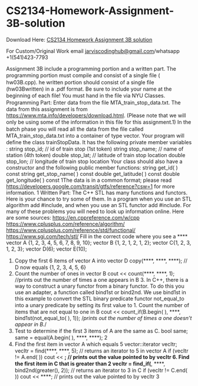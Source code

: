 # CS2134-Homework-Assignment-3B-solution

Download Here: [CS2134 Homework Assignment 3B solution](https://jarviscodinghub.com/assignment/cs2134-homework-assignment-3b-solution/)

For Custom/Original Work email jarviscodinghub@gmail.com/whatsapp +1(541)423-7793

Assignment 3B include a programming portion and a written part. The programming portion must compile and consist of a single ﬁle ( hw03B.cpp). he written portion should consist of a single ﬁle (hw03Bwritten) in a .pdf format. Be sure to include your name at the beginning of each ﬁle! You must hand in the ﬁle via NYU Classes.
Programming Part:
Enter data from the ﬁle MTA_train_stop_data.txt. The data from this assignment is from https://www.mta.info/developers/download.html. (Please note that we will only be using some of the information in this ﬁle for this assignment.1) In the batch phase you will read all the data from the ﬁle called MTA_train_stop_data.txt into a container of type vector. Your program will deﬁne the class trainStopData. It has the following private member variables :
string stop_id; // id of train stop (1st token) string stop_name; // name of station (4th token) double stop_lat; // latitude of train stop location double stop_lon; // longitude of train stop location
Your class should also have a constructor and the following public member functions:
string get_id( ) const string get_stop_name( ) const double get_latitude( ) const double get_longitude( ) const
1The data is in a common format; please read https://developers.google.com/transit/gtfs/reference?csw=1 for more information.
1
Written Part:
The C++ STL has many functions and functors. Here is your chance to try some of them. In a program when you use an STL algorithm add #include, and when you use an STL functor add #include. For many of these problems you will need to look up information online. Here are some sources: https://en.cppreference.com/w/cpp https://www.cplusplus.com/reference/algorithm/ https://www.cplusplus.com/reference/std/functional/ https://www.sgi.com/tech/stl/ Fill in the correct code where you see a ****
vector A {1, 2, 3, 4, 5, 6, 7, 8, 9, 10}; vector B {1, 2, 1, 2, 1, 2}; vector C{1, 2, 3, 1, 2, 3}; vector D(6); vector E(10);
1. Copy the ﬁrst 6 items of vector A into vector D
copy(****, ****, ****); // D now equals {1, 2, 3, 4, 5, 6}
2. Count the number of ones in vector B
cout << count(****, ****, 1); //prints out the number of times a one appears in B 3. In C++, there is a way to construct a unary functor from a binary functor. To do this you use an adapter, a function called bind1st or bind2nd. We use bind1st in this example to convert the STL binary predicate functor not_equal_to into a unary predicate by setting its ﬁrst value to 1. Count the number of items that are not equal to one in B cout << count_if(B.begin( ), ****, bind1st(not_equal_to( ), 1)); /*prints out the number of times a one doesn’t appear in B.*/
4. Test to determine if the ﬁrst 3 items of A are the same as C.
bool same; same = equal(A.begin( ), ****, ****);
2
5. Find the ﬁrst item in vector A which equals 5
vector::iterator vecItr; vecItr = find(****, ****, 5); // returns an iterator to 5 in vector A if (vecItr != A.end( )) cout << ****; // prints out the value pointed to by vecItr 6. Find the ﬁrst item in C that is greater than 2 vecItr = find_if(****, ****, bind2nd(greater(), 2)); // returns an iterator to 3 in C if (vecItr != C.end( )) cout << ****; // prints out the value pointed to by vecItr 3
